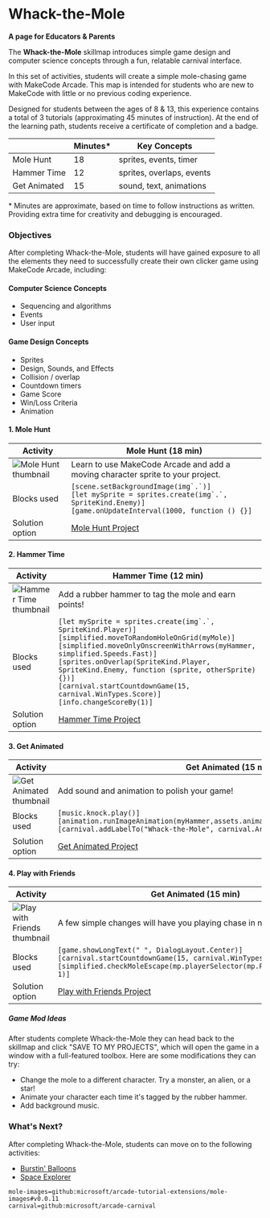 # Whack-the-Mole

**A page for Educators & Parents**

The **Whack-the-Mole** skillmap introduces simple game design and computer science concepts through a fun, relatable carnival interface.

In this set of activities, students will create a simple mole-chasing game with MakeCode Arcade.  This map is intended for students who are new to MakeCode with little or no previous coding experience.

Designed for students between the ages of 8 & 13, this experience contains a total of 3 tutorials (approximating 45 minutes of instruction).  At the end of the learning path, students receive a certificate of completion and a badge.

|                 | Minutes* |  Key Concepts |
| --------------- | -------- |  ------------ |
| Mole Hunt    |18  |  sprites, events, timer |
| Hammer Time   |12 |  sprites, overlaps, events |
| Get Animated   |15  |  sound, text, animations |


\* Minutes are approximate, based on time to follow instructions as written. Providing extra time for creativity and debugging is encouraged.

### Objectives

After completing Whack-the-Mole, students will have gained exposure to all the elements they need to successfully create their own clicker game using MakeCode Arcade, including:

#### Computer Science Concepts

- Sequencing and algorithms
- Events
- User input


#### Game Design Concepts

- Sprites
- Design, Sounds, and Effects
- Collision / overlap
- Countdown timers
- Game Score
- Win/Loss Criteria
- Animation



#### 1. Mole Hunt

| Activity | Mole Hunt (18 min) |
|---|---|
| ![Mole Hunt thumbnail](/static/skillmap/mole/mole1.gif) | Learn to use MakeCode Arcade and add a moving character sprite to your project. |
| Blocks used |  ``[scene.setBackgroundImage(img`.`)]`` <br/> ``[let mySprite = sprites.create(img`.`, SpriteKind.Enemy)]`` <br/> ``[game.onUpdateInterval(1000, function () {}]``|
| Solution option | [Mole Hunt Project](https://makecode.com/_4WPAes5LMe9z) |

#### 2. Hammer Time

| Activity | Hammer Time (12 min) |
|---|---|
| ![Hammer Time thumbnail](/static/skillmap/mole/mole2.gif) | Add a rubber hammer to tag the mole and earn points! |
| Blocks used | ``[let mySprite = sprites.create(img`.`, SpriteKind.Player)]`` <br/> ``[simplified.moveToRandomHoleOnGrid(myMole)]`` <br/> ``[simplified.moveOnlyOnscreenWithArrows(myHammer, simplified.Speeds.Fast)]`` <br/> ``[sprites.onOverlap(SpriteKind.Player, SpriteKind.Enemy, function (sprite, otherSprite) {})]`` <br/> ``[carnival.startCountdownGame(15, carnival.WinTypes.Score)]`` <br/> ``[info.changeScoreBy(1)]`` |
| Solution option | [Hammer Time Project](https://makecode.com/_3kzWrvbA51PL) |

#### 3. Get Animated

| Activity | Get Animated (15 min) |
|---|---|
| ![Get Animated thumbnail](/static/skillmap/mole/mole3.gif) | Add sound and animation to polish your game! |
| Blocks used | ``[music.knock.play()]`` <br/> ``[animation.runImageAnimation(myHammer,assets.animation`hammerAnimation`,50,false)})]`` <br/>``[carnival.addLabelTo("Whack-the-Mole", carnival.Areas.Bottom))]`` |
| Solution option | [Get Animated Project](https://makecode.com/_PCKW94TVLMpA) |


#### 4. Play with Friends

| Activity | Get Animated (15 min) |
|---|---|
| ![Play with Friends thumbnail](/static/skillmap/mole/mole4.gif) | A few simple changes will have you playing chase in no time! |
| Blocks used | ``[game.showLongText(" ", DialogLayout.Center)]`` <br/> ``[carnival.startCountdownGame(15, carnival.WinTypes.Multi)]`` <br/>``[simplified.checkMoleEscape(mp.playerSelector(mp.PlayerNumber.Two), 1)]`` |
| Solution option | [Play with Friends Project](https://makecode.com/_Hvte8pVtoDft) |






##### Game Mod Ideas

After students complete Whack-the-Mole they can head back to the skillmap and click "SAVE TO MY PROJECTS", which will open the game in a window with a full-featured toolbox. Here are some modifications they can try:

- Change the mole to a different character. Try a monster, an alien, or a star!
- Animate your character each time it's tagged by the rubber hammer.
- Add background music.


### What's Next?

After completing Whack-the-Mole, students can move on to the following activities:

* [Burstin' Balloons](https://arcade.makecode.com/--skillmap#docs:/skillmap/balloon)
* [Space Explorer](https://arcade.makecode.com/--skillmap#docs:/skillmap/space)



```package
mole-images=github:microsoft/arcade-tutorial-extensions/mole-images#v0.0.11
carnival=github:microsoft/arcade-carnival
```